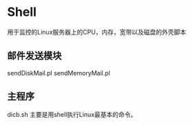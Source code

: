 # Shell
用于监控的Linux服务器上的CPU，内存，宽带以及磁盘的外壳脚本
## 邮件发送模块
sendDiskMail.pl
sendMemoryMail.pl
## 主程序
dicb.sh 主要是用shell执行Linux最基本的命令。
